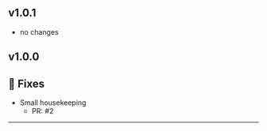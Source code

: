 
 
 

## v1.0.1
- no changes


 
 

## v1.0.0
## 🐛 Fixes

- Small housekeeping
   - PR: #2




 
 


----
